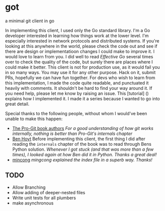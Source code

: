# got
a minimal git client in go

In implementing this client, I used only the Go standard library.
I'm a Go developer interested in learning how things work at the lower level.
I'm especially interested in network protocols and distributed systems. 
If you're looking at this anywhere in the world, please check the code out and see if 
there are design or implementatioon changes I could make to improve it. I would love to learn from you.
I did well to read *Effective Go* several times over to check the quality of the code, 
but surely there are places where I could make it better. 
This client is not for production use, as it would fail you in so many ways. You may use it for any other purpose.
Hack on it, submit PRs, hopefully we can have fun together.
For devs who wish to learn from this implementation, I made the code quite readable, and punctuated it 
heavily with comments. It shouldn't be hard to find your way around it. If you need help, please let me know by raising an issue.
This [tutorial] () explains how  I implemented it. I made it a series because I wanted to go into great detail.

Special thanks to the following people, without whom I would've been unable to make this happen:

- [The Pro-Git book authors]() *For a good understanding of how git works internally, nothing is better than Pro-Git's internals chapter*
- [Ben Hoyt]() Before implementing this client, the first thing I did after reading the `internals` chapter of the book was to read through Bens Python solution. *Whenever I got stuck (and that was more than a few times), I looked again at how Ben did it in Python. Thanks a great deal!*
- [mincong](https://mincong.io/2018/04/28/git-index/) *mingcong explained the index file in a superb way. Thanks!*


## TODO
- Allow Branching
- Allow adding of deeper-nested files
- Write unit tests for all plumbers
- make asynchronous